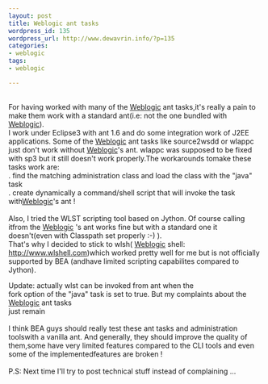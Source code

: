 ```yaml
--- 
layout: post
title: Weblogic ant tasks
wordpress_id: 135
wordpress_url: http://www.dewavrin.info/?p=135
categories: 
- weblogic
tags:
- weblogic

---
```

<br />For having worked with many of the [Weblogic](http://edocs.bea.com/wls/docs81/notes/issues.html "Known issues") ant tasks,it&#39;s really a pain to make them work with a standard ant(i.e: not the one bundled with [Weblogic](http://edocs.bea.com/wls/docs81/notes/issues.html "Known issues")).<br />I work under Eclipse3 with ant 1.6 and do some integration work of J2EE applications. Some of the [Weblogic](http://edocs.bea.com/wls/docs81/notes/issues.html "Known issues") ant tasks like source2wsdd or wlappc just don&#39;t work without [Weblogic](http://edocs.bea.com/wls/docs81/notes/issues.html "Known issues")&#39;s ant. wlappc was supposed to be fixed with sp3 but it still doesn&#39;t work properly.The workarounds tomake these tasks work are: <br />. find the matching administration class and load the class with the "java" task<br />. create dynamically a command/shell script that will invoke the task with[Weblogic](http://edocs.bea.com/wls/docs81/notes/issues.html "Known issues")&#39;s ant !<br /><br />Also, I tried the WLST scripting tool based on Jython. Of course calling itfrom the [Weblogic](http://edocs.bea.com/wls/docs81/notes/issues.html "Known issues") &#39;s ant works fine but with a standard one it doesn&#39;t(even with Classpath set properly :-) ).<br /> That&#39;s why I decided to stick to wlsh( [Weblogic](http://edocs.bea.com/wls/docs81/notes/issues.html "Known issues") shell: http://www.wlshell.com)which worked pretty well for me but is not officially supported by BEA (andhave limited scripting capabilites compared to Jython).<div>Update: actually wlst can be invoked from ant when the<br />fork option of the "java" task is set to true. But my complaints about the [Weblogic](http://edocs.bea.com/wls/docs81/notes/issues.html "Known issues") ant tasks <br />just remain </div><br /><div>I think BEA guys should really test these ant tasks and administration toolswith a vanilla ant. And generally, they should improve the quality of them,some have very limited features compared to the CLI tools and even some of the implementedfeatures are broken ! <br /><br />P.S: Next time I&#39;ll try to post technical stuff instead of complaining ...</div>
